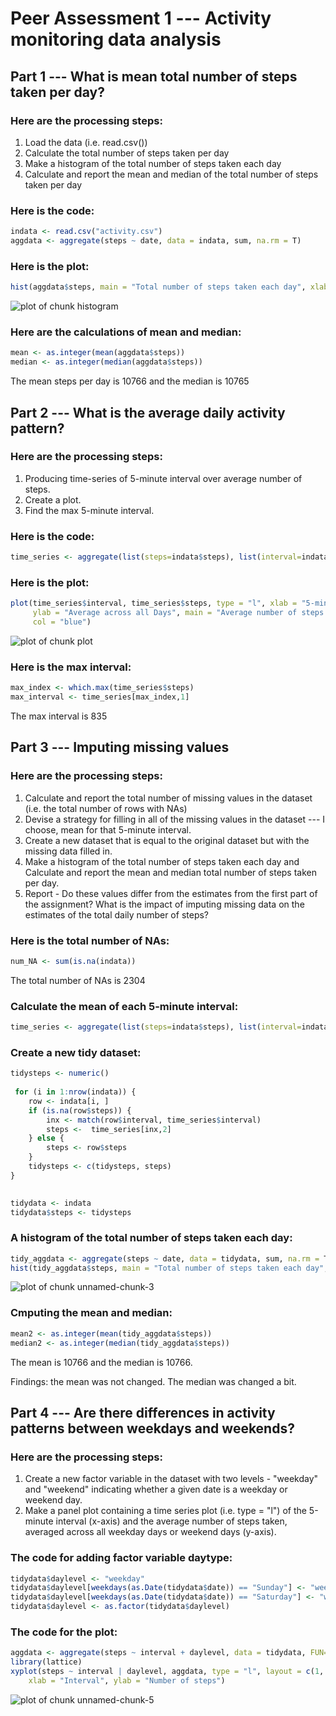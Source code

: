 # Peer Assessment 1 --- Activity monitoring data analysis

## Part 1 --- What is mean total number of steps taken per day?

### Here are the processing steps:

1. Load the data (i.e. read.csv())
2. Calculate the total number of steps taken per day
3. Make a histogram of the total number of steps taken each day
4. Calculate and report the mean and median of the total number of steps taken per day

### Here is the code:


```r
indata <- read.csv("activity.csv")
aggdata <- aggregate(steps ~ date, data = indata, sum, na.rm = T)
```
### Here is the plot:

```r
hist(aggdata$steps, main = "Total number of steps taken each day", xlab = "steps", col = "green")
```

![plot of chunk histogram](figure/histogram-1.png) 

### Here are the calculations of mean and median:

```r
mean <- as.integer(mean(aggdata$steps))
median <- as.integer(median(aggdata$steps))
```
The mean steps per day is 10766 and the median is 10765

## Part 2 --- What is the average daily activity pattern?

### Here are the processing steps:

1. Producing time-series of 5-minute interval over average number of steps. 
2. Create a plot.
3. Find the max 5-minute interval.

### Here is the code:


```r
time_series <- aggregate(list(steps=indata$steps), list(interval=indata$interval), mean, na.rm=T)
```
### Here is the plot:

```r
plot(time_series$interval, time_series$steps, type = "l", xlab = "5-min interval", 
     ylab = "Average across all Days", main = "Average number of steps per interval",  
     col = "blue")
```

![plot of chunk plot](figure/plot-1.png) 
### Here is the max interval:

```r
max_index <- which.max(time_series$steps)
max_interval <- time_series[max_index,1] 
```
The max interval is 835
 
 
 
## Part 3 --- Imputing missing values

### Here are the processing steps:


1. Calculate and report the total number of missing values in the dataset (i.e. the total number of rows with NAs)
2. Devise a strategy for filling in all of the missing values in the dataset --- I choose, mean for that 5-minute interval.
3. Create a new dataset that is equal to the original dataset but with the missing data filled in.
4. Make a histogram of the total number of steps taken each day and Calculate and report the mean and median total number of steps taken per day. 
5. Report - Do these values differ from the estimates from the first part of the assignment? 
   What is the impact of imputing missing data on the estimates of the total daily number of steps?

### Here is the total number of NAs:

```r
num_NA <- sum(is.na(indata))
```
The total number of NAs is  2304 

### Calculate the mean of each  5-minute interval:

```r
time_series <- aggregate(list(steps=indata$steps), list(interval=indata$interval), mean, na.rm=T)
```

### Create a new tidy dataset:

```r
tidysteps <- numeric()
 
 for (i in 1:nrow(indata)) {
    row <- indata[i, ]
    if (is.na(row$steps)) {
	    inx <- match(row$interval, time_series$interval)		
        steps <-  time_series[inx,2]     
    } else {
        steps <- row$steps
    }
    tidysteps <- c(tidysteps, steps)
}

 
tidydata <- indata
tidydata$steps <- tidysteps
```

### A histogram of the total number of steps taken each day:

```r
tidy_aggdata <- aggregate(steps ~ date, data = tidydata, sum, na.rm = T)
hist(tidy_aggdata$steps, main = "Total number of steps taken each day", xlab = "steps", col = "green")
```

![plot of chunk unnamed-chunk-3](figure/unnamed-chunk-3-1.png) 

### Cmputing the mean and median:

```r
mean2 <- as.integer(mean(tidy_aggdata$steps))
median2 <- as.integer(median(tidy_aggdata$steps))
```

The mean is 10766 and the median is 10766.

Findings: the mean was not changed. The median was changed a bit. 

## Part 4 --- Are there differences in activity patterns between weekdays and weekends?

### Here are the processing steps:



1. Create a new factor variable in the dataset with two levels - "weekday" and "weekend" indicating whether a given date is a weekday or weekend day.
2. Make a panel plot containing a time series plot (i.e. type = "l") of the 5-minute interval (x-axis) and the average number of steps taken, averaged across all weekday days or weekend days (y-axis). 

### The code for adding factor variable daytype:

```r
tidydata$daylevel <- "weekday"
tidydata$daylevel[weekdays(as.Date(tidydata$date)) == "Sunday"] <- "weekend"
tidydata$daylevel[weekdays(as.Date(tidydata$date)) == "Saturday"] <- "weekend"
tidydata$daylevel <- as.factor(tidydata$daylevel)
```
### The code for the plot:

```r
aggdata <- aggregate(steps ~ interval + daylevel, data = tidydata, FUN="mean")
library(lattice)
xyplot(steps ~ interval | daylevel, aggdata, type = "l", layout = c(1, 2), 
    xlab = "Interval", ylab = "Number of steps")
```

![plot of chunk unnamed-chunk-5](figure/unnamed-chunk-5-1.png) 
   

